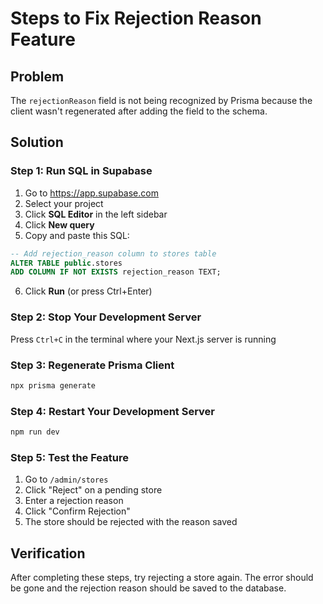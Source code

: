 # Steps to Fix Rejection Reason Feature

## Problem
The `rejectionReason` field is not being recognized by Prisma because the client wasn't regenerated after adding the field to the schema.

## Solution

### Step 1: Run SQL in Supabase
1. Go to https://app.supabase.com
2. Select your project
3. Click **SQL Editor** in the left sidebar
4. Click **New query**
5. Copy and paste this SQL:

```sql
-- Add rejection_reason column to stores table
ALTER TABLE public.stores 
ADD COLUMN IF NOT EXISTS rejection_reason TEXT;
```

6. Click **Run** (or press Ctrl+Enter)

### Step 2: Stop Your Development Server
Press `Ctrl+C` in the terminal where your Next.js server is running

### Step 3: Regenerate Prisma Client
```bash
npx prisma generate
```

### Step 4: Restart Your Development Server
```bash
npm run dev
```

### Step 5: Test the Feature
1. Go to `/admin/stores`
2. Click "Reject" on a pending store
3. Enter a rejection reason
4. Click "Confirm Rejection"
5. The store should be rejected with the reason saved

## Verification
After completing these steps, try rejecting a store again. The error should be gone and the rejection reason should be saved to the database.
